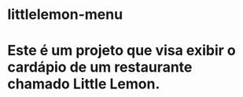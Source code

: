 # littlelemon-menu
# Este é um projeto que visa exibir o cardápio de um restaurante chamado Little Lemon.
